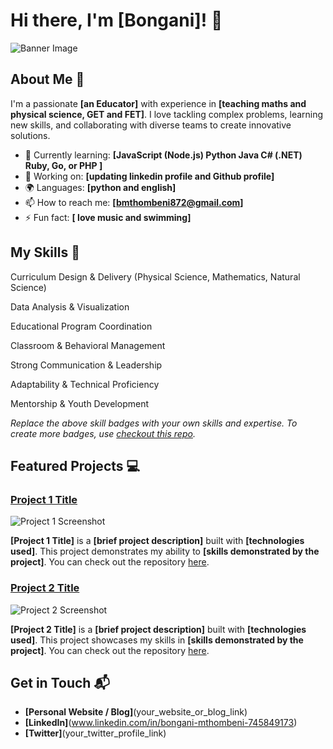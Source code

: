 # Hi there, I'm [Bongani]! 👋

![Banner Image](your_banner_image_url_here)

## About Me 🚀

I'm a passionate **[an Educator]** with experience in **[teaching maths and physical science, GET and FET]**. I love tackling complex problems, learning new skills, and collaborating with diverse teams to create innovative solutions.

- 🌱 Currently learning: **[JavaScript (Node.js)
Python Java C# (.NET) Ruby, Go, or PHP ]**
- 🔭 Working on: **[updating linkedin profile and Github profile]**
- 🌍 Languages: **[python and english]**
- 📫 How to reach me: **[bmthombeni872@gmail.com]**
- ⚡ Fun fact: **[ love music and swimming]**

## My Skills 🧠

Curriculum Design & Delivery (Physical Science, Mathematics, Natural Science)

Data Analysis & Visualization

Educational Program Coordination

Classroom & Behavioral Management

Strong Communication & Leadership

Adaptability & Technical Proficiency

Mentorship & Youth Development

*Replace the above skill badges with your own skills and expertise. To create more badges, use [checkout this repo](https://github.com/alexandresanlim/Badges4-README.md-Profile).*

## Featured Projects 💻

### [Project 1 Title](project_1_link)

![Project 1 Screenshot](project_1_screenshot_url)

**[Project 1 Title]** is a **[brief project description]** built with **[technologies used]**. This project demonstrates my ability to **[skills demonstrated by the project]**. You can check out the repository [here](project_1_repository_link).

### [Project 2 Title](project_2_link)

![Project 2 Screenshot](project_2_screenshot_url)

**[Project 2 Title]** is a **[brief project description]** built with **[technologies used]**. This project showcases my skills in **[skills demonstrated by the project]**. You can check out the repository [here](project_2_repository_link).

## Get in Touch 📬

- **[Personal Website / Blog]**(your_website_or_blog_link)
- **[LinkedIn]**(www.linkedin.com/in/bongani-mthombeni-745849173)
- **[Twitter]**(your_twitter_profile_link)
